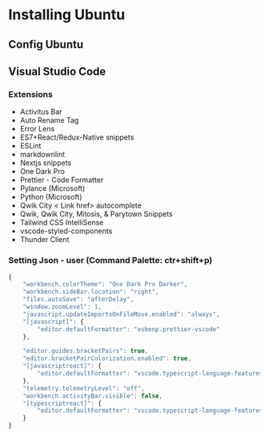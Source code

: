 # Installing Ubuntu

## Config Ubuntu

## Visual Studio Code

### Extensions

- Activitus Bar
- Auto Rename Tag
- Error Lens
- ES7+React/Redux-Native snippets
- ESLint
- markdownlint
- Nextjs snippets
- One Dark Pro
- Prettier - Code Formatter
- Pylance (Microsoft)
- Python (Microsoft)
- Qwik City < Link href> autocomplete
- Qwik, Qwik City, Mitosis, & Parytown Snippets
- Tailwind CSS IntelliSense
- vscode-styled-components
- Thunder Client

### Setting Json - user (Command Palette: ctr+shift+p)

```js
{
    "workbench.colorTheme": "One Dark Pro Darker",
    "workbench.sideBar.location": "right",
    "files.autoSave": "afterDelay",
    "window.zoomLevel": 1,
    "javascript.updateImportsOnFileMove.enabled": "always",
    "[javascript]": {
        "editor.defaultFormatter": "esbenp.prettier-vscode"
    },

    "editor.guides.bracketPairs": true,
    "editor.bracketPairColorization.enabled": true,
    "[javascriptreact]": {
        "editor.defaultFormatter": "vscode.typescript-language-features"
    },
    "telemetry.telemetryLevel": "off",
    "workbench.activityBar.visible": false,
    "[typescriptreact]": {
        "editor.defaultFormatter": "vscode.typescript-language-features"
    }
}
```
